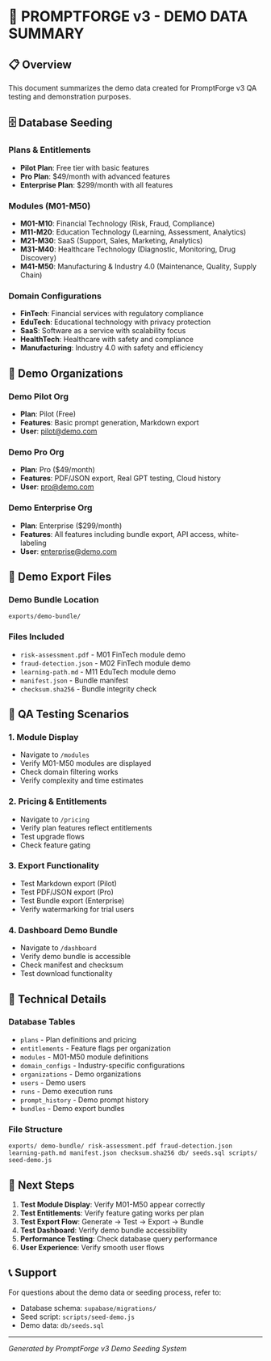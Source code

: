# 🚀 PROMPTFORGE v3 - DEMO DATA SUMMARY

## 📋 Overview
This document summarizes the demo data created for PromptForge v3 QA testing and demonstration purposes.

## 🗄️ Database Seeding

### Plans & Entitlements
- **Pilot Plan**: Free tier with basic features
- **Pro Plan**: $49/month with advanced features
- **Enterprise Plan**: $299/month with all features

### Modules (M01-M50)
- **M01-M10**: Financial Technology (Risk, Fraud, Compliance)
- **M11-M20**: Education Technology (Learning, Assessment, Analytics)
- **M21-M30**: SaaS (Support, Sales, Marketing, Analytics)
- **M31-M40**: Healthcare Technology (Diagnostic, Monitoring, Drug Discovery)
- **M41-M50**: Manufacturing & Industry 4.0 (Maintenance, Quality, Supply Chain)

### Domain Configurations
- **FinTech**: Financial services with regulatory compliance
- **EduTech**: Educational technology with privacy protection
- **SaaS**: Software as a service with scalability focus
- **HealthTech**: Healthcare with safety and compliance
- **Manufacturing**: Industry 4.0 with safety and efficiency

## 🧪 Demo Organizations

### Demo Pilot Org
- **Plan**: Pilot (Free)
- **Features**: Basic prompt generation, Markdown export
- **User**: pilot@demo.com

### Demo Pro Org
- **Plan**: Pro ($49/month)
- **Features**: PDF/JSON export, Real GPT testing, Cloud history
- **User**: pro@demo.com

### Demo Enterprise Org
- **Plan**: Enterprise ($299/month)
- **Features**: All features including bundle export, API access, white-labeling
- **User**: enterprise@demo.com

## 📁 Demo Export Files

### Demo Bundle Location
`exports/demo-bundle/`

### Files Included
- `risk-assessment.pdf` - M01 FinTech module demo
- `fraud-detection.json` - M02 FinTech module demo
- `learning-path.md` - M11 EduTech module demo
- `manifest.json` - Bundle manifest
- `checksum.sha256` - Bundle integrity check

## 🎯 QA Testing Scenarios

### 1. Module Display
- Navigate to `/modules`
- Verify M01-M50 modules are displayed
- Check domain filtering works
- Verify complexity and time estimates

### 2. Pricing & Entitlements
- Navigate to `/pricing`
- Verify plan features reflect entitlements
- Test upgrade flows
- Check feature gating

### 3. Export Functionality
- Test Markdown export (Pilot)
- Test PDF/JSON export (Pro)
- Test Bundle export (Enterprise)
- Verify watermarking for trial users

### 4. Dashboard Demo Bundle
- Navigate to `/dashboard`
- Verify demo bundle is accessible
- Check manifest and checksum
- Test download functionality

## 🔧 Technical Details

### Database Tables
- `plans` - Plan definitions and pricing
- `entitlements` - Feature flags per organization
- `modules` - M01-M50 module definitions
- `domain_configs` - Industry-specific configurations
- `organizations` - Demo organizations
- `users` - Demo users
- `runs` - Demo execution runs
- `prompt_history` - Demo prompt history
- `bundles` - Demo export bundles

### File Structure
``
exports/
  demo-bundle/
    risk-assessment.pdf
    fraud-detection.json
    learning-path.md
    manifest.json
    checksum.sha256
db/
  seeds.sql
scripts/
  seed-demo.js
``

## 🚀 Next Steps

1. **Test Module Display**: Verify M01-M50 appear correctly
2. **Test Entitlements**: Verify feature gating works per plan
3. **Test Export Flow**: Generate → Test → Export → Bundle
4. **Test Dashboard**: Verify demo bundle accessibility
5. **Performance Testing**: Check database query performance
6. **User Experience**: Verify smooth user flows

## 📞 Support

For questions about the demo data or seeding process, refer to:
- Database schema: `supabase/migrations/`
- Seed script: `scripts/seed-demo.js`
- Demo data: `db/seeds.sql`

---
*Generated by PromptForge v3 Demo Seeding System*
